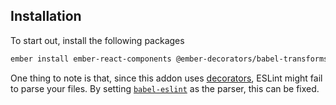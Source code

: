 ## Installation

To start out, install the following packages

```bash
ember install ember-react-components @ember-decorators/babel-transforms
```

One thing to note is that, since this addon uses [decorators][decorators], ESLint might fail to parse your files. By setting [`babel-eslint`][babel-eslint] as the parser, this can be fixed.

[decorators]: https://github.com/loganfsmyth/babel-plugin-transform-decorators-legacy
[babel-eslint]: https://github.com/babel/babel-eslint
